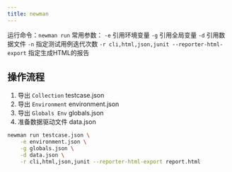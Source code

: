 ```yaml
---
title: newman
---
```


运行命令：`newman run`
常用参数：
    `-e` 引用环境变量
    `-g` 引用全局变量
    `-d` 引用数据文件
    `-n` 指定测试用例迭代次数
    `-r cli,html,json,junit --reporter-html-export` 指定生成HTML的报告

## 操作流程

1. 导出 `Collection` testcase.json
2. 导出 `Environment` environment.json
3. 导出 `Globals Env` globals.json
4. 准备数据驱动文件 data.json

```bash
newman run testcase.json \
    -e environment.json \
    -g globals.json \
    -d data.json \
    -r cli,html,json,junit --reporter-html-export report.html
```